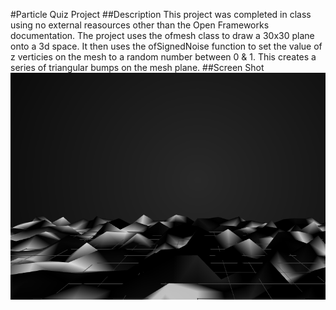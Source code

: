 #Particle Quiz Project
##Description
This project was completed in class using no external reasources other than the Open Frameworks documentation.  The project uses the ofmesh class to draw a 30x30 plane onto a 3d space.  It then uses the ofSignedNoise function to set the value of z verticies on the mesh to a random number between 0 & 1.  This creates a series of triangular bumps on the mesh plane.
##Screen Shot
![pointPlane.png](bin/data/pointPlane.png)